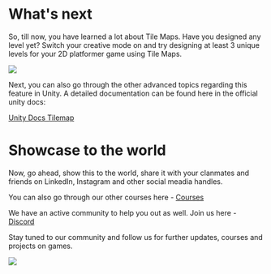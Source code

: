 # What's next

So, till now, you have learned a lot about Tile Maps. Have you designed any level yet? Switch your creative mode on and try designing at least 3 unique levels for your 2D platformer game using Tile Maps.

![](https://user-images.githubusercontent.com/44625252/156933532-79eb0adc-6870-4c92-b93b-a43560e04cda.png)

Next, you can also go through the other advanced topics regarding this feature in Unity. A detailed documentation can be found here in the official unity docs:

[Unity Docs Tilemap](https://docs.unity3d.com/Manual/class-Tilemap.html)

# Showcase to the world

Now, go ahead, show this to the world, share it with your clanmates and friends on LinkedIn, Instagram and other social meadia handles.

You can also go through our other courses here - [Courses](https://academy.outscal.com/welcome)

We have an active community to help you out as well. Join us here - [Discord](https://discord.com/invite/R4hfXhsWjN)

Stay tuned to our community and follow us for further updates, courses and projects on games.

![](https://media.giphy.com/media/J4zA6LplubvC5weDyo/giphy.gif)
